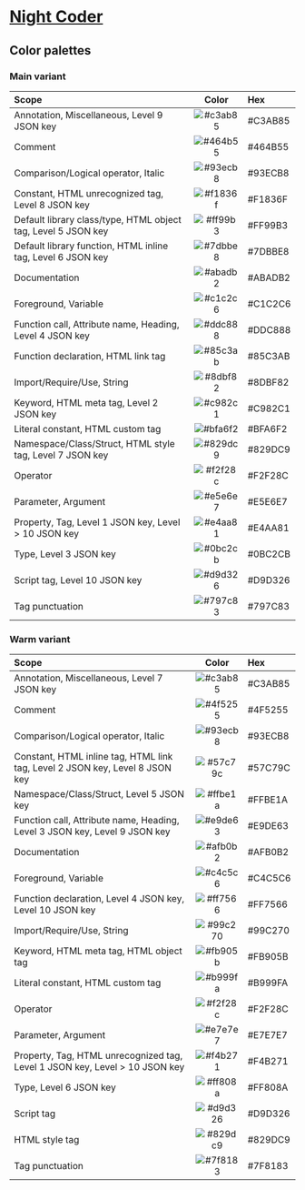 # [Night Coder](https://marketplace.visualstudio.com/items?itemName=a5hk.night-coder)

## Color palettes

### Main variant

| Scope | Color | Hex |
|:------|:-----:|:----|
|Annotation, Miscellaneous, Level 9 JSON key|![#c3ab85](https://via.placeholder.com/23/c3ab85/?text=+)|#C3AB85|
|Comment|![#464b55](https://via.placeholder.com/23/464b55/?text=+)|#464B55|
|Comparison/Logical operator, Italic|![#93ecb8](https://via.placeholder.com/23/93ecb8/?text=+)|#93ECB8|
|Constant, HTML unrecognized tag, Level 8 JSON key|![#f1836f](https://via.placeholder.com/23/f1836f/?text=+)|#F1836F|
|Default library class/type, HTML object tag, Level 5 JSON key|![#ff99b3](https://via.placeholder.com/23/ff99b3/?text=+)|#FF99B3|
|Default library function, HTML inline tag, Level 6 JSON key|![#7dbbe8](https://via.placeholder.com/23/7dbbe8/?text=+)|#7DBBE8|
|Documentation|![#abadb2](https://via.placeholder.com/23/abadb2/?text=+)|#ABADB2|
|Foreground, Variable|![#c1c2c6](https://via.placeholder.com/23/c1c2c6/?text=+)|#C1C2C6|
|Function call, Attribute name, Heading, Level 4 JSON key|![#ddc888](https://via.placeholder.com/23/ddc888/?text=+)|#DDC888|
|Function declaration, HTML link tag|![#85c3ab](https://via.placeholder.com/23/85c3ab/?text=+)|#85C3AB|
|Import/Require/Use, String|![#8dbf82](https://via.placeholder.com/23/8dbf82/?text=+)|#8DBF82|
|Keyword, HTML meta tag, Level 2 JSON key|![#c982c1](https://via.placeholder.com/23/c982c1/?text=+)|#C982C1|
|Literal constant, HTML custom tag|![#bfa6f2](https://via.placeholder.com/23/bfa6f2/?text=+)|#BFA6F2|
|Namespace/Class/Struct, HTML style tag, Level 7 JSON key|![#829dc9](https://via.placeholder.com/23/829dc9/?text=+)|#829DC9|
|Operator|![#f2f28c](https://via.placeholder.com/23/f2f28c/?text=+)|#F2F28C|
|Parameter, Argument|![#e5e6e7](https://via.placeholder.com/23/e5e6e7/?text=+)|#E5E6E7|
|Property, Tag, Level 1 JSON key, Level > 10 JSON key|![#e4aa81](https://via.placeholder.com/23/e4aa81/?text=+)|#E4AA81|
|Type, Level 3 JSON key|![#0bc2cb](https://via.placeholder.com/23/0bc2cb/?text=+)|#0BC2CB|
|Script tag, Level 10 JSON key|![#d9d326](https://via.placeholder.com/23/d9d326/?text=+)|#D9D326|
|Tag punctuation|![#797c83](https://via.placeholder.com/23/797c83/?text=+)|#797C83|

### Warm variant

| Scope | Color | Hex |
|:------|:-----:|:----|
|Annotation, Miscellaneous, Level 7 JSON key|![#c3ab85](https://via.placeholder.com/23/c3ab85/?text=+)|#C3AB85|
|Comment|![#4f5255](https://via.placeholder.com/23/4f5255/?text=+)|#4F5255|
|Comparison/Logical operator, Italic|![#93ecb8](https://via.placeholder.com/23/93ecb8/?text=+)|#93ECB8|
|Constant, HTML inline tag, HTML link tag, Level 2 JSON key, Level 8 JSON key|![#57c79c](https://via.placeholder.com/23/57c79c/?text=+)|#57C79C|
|Namespace/Class/Struct, Level 5 JSON key|![#ffbe1a](https://via.placeholder.com/23/ffbe1a/?text=+)|#FFBE1A|
|Function call, Attribute name, Heading, Level 3 JSON key, Level 9 JSON key|![#e9de63](https://via.placeholder.com/23/e9de63/?text=+)|#E9DE63|
|Documentation|![#afb0b2](https://via.placeholder.com/23/afb0b2/?text=+)|#AFB0B2|
|Foreground, Variable|![#c4c5c6](https://via.placeholder.com/23/c4c5c6/?text=+)|#C4C5C6|
|Function declaration, Level 4 JSON key, Level 10 JSON key|![#ff7566](https://via.placeholder.com/23/ff7566/?text=+)|#FF7566|
|Import/Require/Use, String|![#99c270](https://via.placeholder.com/23/99c270/?text=+)|#99C270|
|Keyword, HTML meta tag, HTML object tag|![#fb905b](https://via.placeholder.com/23/fb905b/?text=+)|#FB905B|
|Literal constant, HTML custom tag|![#b999fa](https://via.placeholder.com/23/b999fa/?text=+)|#B999FA|
|Operator|![#f2f28c](https://via.placeholder.com/23/f2f28c/?text=+)|#F2F28C|
|Parameter, Argument|![#e7e7e7](https://via.placeholder.com/23/e7e7e7/?text=+)|#E7E7E7|
|Property, Tag, HTML unrecognized tag, Level 1 JSON key, Level > 10 JSON key|![#f4b271](https://via.placeholder.com/23/f4b271/?text=+)|#F4B271|
|Type, Level 6 JSON key|![#ff808a](https://via.placeholder.com/23/ff808a/?text=+)|#FF808A|
|Script tag|![#d9d326](https://via.placeholder.com/23/d9d326/?text=+)|#D9D326|
|HTML style tag|![#829dc9](https://via.placeholder.com/23/829dc9/?text=+)|#829DC9|
|Tag punctuation|![#7f8183](https://via.placeholder.com/23/7f8183/?text=+)|#7F8183|
